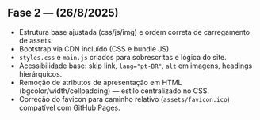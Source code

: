 <!-- arquivo de registro de mudanças da fase 1 para a fase 2 -->
## Fase 2 — (26/8/2025)
- Estrutura base ajustada (css/js/img) e ordem correta de carregamento de assets.
- Bootstrap via CDN incluído (CSS e bundle JS).
- `styles.css` e `main.js` criados para sobrescritas e lógica do site.
- Acessibilidade base: skip link, `lang="pt-BR"`, `alt` em imagens, headings hierárquicos.
- Remoção de atributos de apresentação em HTML (bgcolor/width/cellpadding) — estilo centralizado no CSS.
- Correção do favicon para caminho relativo (`assets/favicon.ico`) compatível com GitHub Pages.
